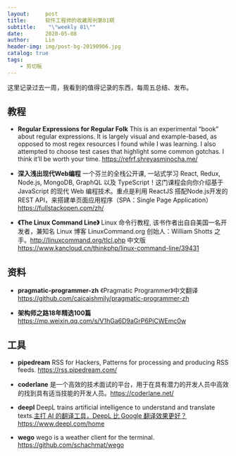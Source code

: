 ```yaml
---
layout:     post
title:      软件工程师的收藏周刊第81期
subtitle:    "\"weekly 81\""
date:       2020-05-08
author:     Lin
header-img: img/post-bg-20190906.jpg
catalog: true
tags:
    - 剪切板
---
```


这里记录过去一周，我看到的值得记录的东西，每周五总结、发布。

## 教程

* **Regular Expressions for Regular Folk** This is an experimental “book” about regular expressions. It is largely visual and example-based, as opposed to most regex resources I found while I was learning. I also attempted to choose test cases that highlight some common gotchas. I think it’ll be worth your time. <https://refrf.shreyasminocha.me/>

* **深入浅出现代Web编程** 一个芬兰的全栈公开课, 一站式学习 React, Redux, Node.js, MongoDB, GraphQL 以及 TypeScript！这门课程会向你介绍基于 JavaScript 的现代 Web 编程技术。重点是利用 ReactJS 搭配Node.js开发的REST API，来搭建单页面应用程序（SPA：Single Page Application）<https://fullstackopen.com/zh/>

* **《The Linux Command Line》** Linux 命令行教程, 该书作者出自自美国一名开发者，兼知名 Linux 博客 LinuxCommand.org 创始人：William Shotts 之手。<http://linuxcommand.org/tlcl.php> 中文版 <https://www.kancloud.cn/thinkphp/linux-command-line/39431>

## 资料

* **pragmatic-programmer-zh** 《Pragmatic Programmer》中文翻译 <https://github.com/caicaishmily/pragmatic-programmer-zh>

* **架构师之路18年精选100篇** <https://mp.weixin.qq.com/s/V1hGa6D9aGrP6PiCWEmc0w>

## 工具

* **pipedream** RSS for Hackers, Patterns for processing and producing RSS feeds. <https://rss.pipedream.com/>

* **coderlane** 是一个高效的技术面试的平台，用于在具有潜力的开发人员中高效的找到具有适当技能的开发人员。<https://coderlane.net/>

* **deepl** DeepL trains artificial intelligence to understand and translate texts.[主打 AI 的翻译工具，DeepL 比 Google 翻译效果更好？](https://sspai.com/post/59962)  <https://www.deepl.com/home>

* **wego** wego is a weather client for the terminal. <https://github.com/schachmat/wego>
